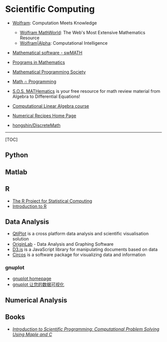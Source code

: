 # Scientific Computing

* [Wolfram](http://www.wolfram.com): Computation Meets Knowledge
  - [Wolfram MathWorld](http://mathworld.wolfram.com): The Web's Most Extensive Mathematics Resource
  - [Wolfram|Alpha](https://www.wolframalpha.com/): Computational Intelligence
* [Mathematical software - swMATH](https://www.swmath.org/)

* [Programs in Mathematics](https://www.mathprograms.org)
* [Mathematical Programming Society](http://www.mathprog.org/)
* [Math ∩ Programming](https://jeremykun.com/)

* [S.O.S. MATHematics](http://www.sosmath.com) is your free resource for math review material from Algebra to Differential Equations!

* [Computational Linear Algebra course](https://www.fast.ai/2017/07/17/num-lin-alg/)
* [Numerical Recipes Home Page](http://numerical.recipes/)
* [hongshin/DiscreteMath](https://github.com/hongshin/DiscreteMath)

------

[TOC]

## Python

## Matlab

## R

* [The R Project for Statistical Computing](https://www.r-project.org/)
* [Introduction to R](http://ramnathv.github.io/pycon2014-r/)

## Data Analysis

* [QtiPlot](https://www.qtiplot.com/) is a cross platform data analysis and scientific visualisation solution
* [OriginLab](https://www.originlab.com/) - Data Analysis and Graphing Software
* [D3.js](https://d3js.org/) is a JavaScript library for manipulating documents based on data
* [Circos](http://circos.ca/) is a software package for visualizing data and information

### gnuplot

* [gnuplot homepage](http://www.gnuplot.info/)
* [gnuplot 让您的数据可视化](https://www.ibm.com/developerworks/cn/linux/l-gnuplot/)

## Numerical Analysis

## Books

* *[Introduction to Scientific Programming: Computational Problem Solving Using Maple and C](https://www.cs.utah.edu/~zachary/IntroSciProg.html)*
